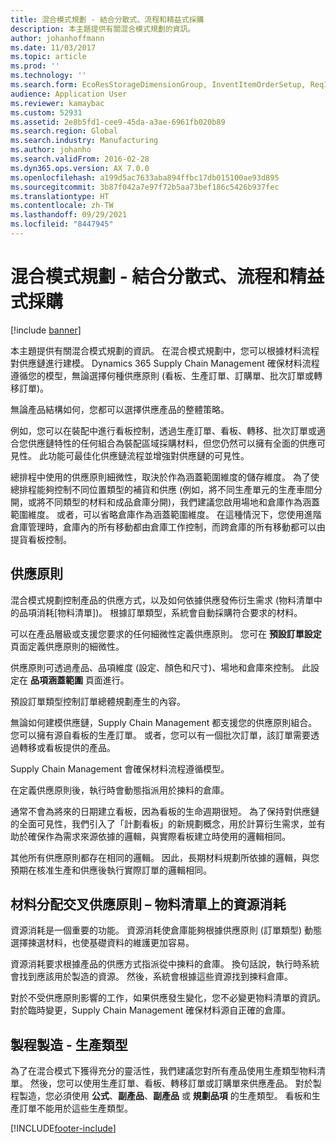 ```yaml
---
title: 混合模式規劃 - 結合分散式、流程和精益式採購
description: 本主題提供有關混合模式規劃的資訊。
author: johanhoffmann
ms.date: 11/03/2017
ms.topic: article
ms.prod: ''
ms.technology: ''
ms.search.form: EcoResStorageDimensionGroup, InventItemOrderSetup, ReqItemTable
audience: Application User
ms.reviewer: kamaybac
ms.custom: 52931
ms.assetid: 2e8b5fd1-cee9-45da-a3ae-6961fb020b89
ms.search.region: Global
ms.search.industry: Manufacturing
ms.author: johanho
ms.search.validFrom: 2016-02-28
ms.dyn365.ops.version: AX 7.0.0
ms.openlocfilehash: a199d5ac7633aba894ffbc17db015100ae93d895
ms.sourcegitcommit: 3b87f042a7e97f72b5aa73bef186c5426b937fec
ms.translationtype: HT
ms.contentlocale: zh-TW
ms.lasthandoff: 09/29/2021
ms.locfileid: "8447945"
---
```

# <a name="mixed-mode-planning---combine-discrete-process-and-lean-sourcing"></a>混合模式規劃 - 結合分散式、流程和精益式採購

[!include [banner](../includes/banner.md)]

本主題提供有關混合模式規劃的資訊。 在混合模式規劃中，您可以根據材料流程對供應鏈進行建模。 Dynamics 365 Supply Chain Management 確保材料流程遵循您的模型，無論選擇何種供應原則 (看板、生產訂單、訂購單、批次訂單或轉移訂單)。 

無論產品結構如何，您都可以選擇供應產品的整體策略。  

例如，您可以在裝配中進行看板控制，透過生產訂單、看板、轉移、批次訂單或適合您供應鏈特性的任何組合為裝配區域採購材料，但您仍然可以擁有全面的供應可見性。 此功能可最佳化供應鏈流程並增強對供應鏈的可見性。  

總排程中使用的供應原則細微性，取決於作為涵蓋範圍維度的儲存維度。 為了使總排程能夠控制不同位置類型的補貨和供應 (例如，將不同生產單元的生產車間分開，或將不同類型的材料和成品倉庫分開)，我們建議您啟用場地和倉庫作為涵蓋範圍維度。 或者，可以省略倉庫作為涵蓋範圍維度。 在這種情況下，您使用進階倉庫管理時，倉庫內的所有移動都由倉庫工作控制，而跨倉庫的所有移動都可以由提貨看板控制。

## <a name="supply-policies"></a>供應原則
混合模式規劃控制產品的供應方式，以及如何依據供應發佈衍生需求 (物料清單中的品項消耗\[物料清單\])。 根據訂單類型，系統會自動採購符合要求的材料。  

可以在產品層級或支援您要求的任何細微性定義供應原則。 您可在 **預設訂單設定** 頁面定義供應原則的細微性。  

供應原則可透過產品、品項維度 (設定、顏色和尺寸)、場地和倉庫來控制。 此設定在 **品項涵蓋範圍** 頁面進行。  

預設訂單類型控制訂單總體規劃產生的內容。  

無論如何建模供應鏈，Supply Chain Management 都支援您的供應原則組合。 您可以擁有源自看板的生產訂單。 或者，您可以有一個批次訂單，該訂單需要透過轉移或看板提供的產品。  

Supply Chain Management 會確保材料流程遵循模型。  

在定義供應原則後，執行時會動態指派用於揀料的倉庫。  

通常不會為將來的日期建立看板，因為看板的生命週期很短。 為了保持對供應鏈的全面可見性，我們引入了「計劃看板」的新規劃概念，用於計算衍生需求，並有助於確保作為需求來源依據的邏輯，與實際看板建立時使用的邏輯相同。  

其他所有供應原則都存在相同的邏輯。 因此，長期材料規劃所依據的邏輯，與您預期在核准生產和供應後執行實際訂單的邏輯相同。

## <a name="materials-allocation-cross-supply-policy--resource-consumption-on-boms"></a>材料分配交叉供應原則 – 物料清單上的資源消耗
資源消耗是一個重要的功能。 資源消耗使倉庫能夠根據供應原則 (訂單類型) 動態選擇揀選材料，也使基礎資料的維護更加容易。  

資源消耗要求根據產品的供應方式指派從中揀料的倉庫。 換句話說，執行時系統會找到應該用於製造的資源。 然後，系統會根據這些資源找到揀料倉庫。  

對於不受供應原則影響的工作，如果供應發生變化，您不必變更物料清單的資訊。 對於臨時變更，Supply Chain Management 確保材料源自正確的倉庫。

## <a name="process-manufacturing--the-production-type"></a>製程製造 - 生產類型
為了在混合模式下獲得充分的靈活性，我們建議您對所有產品使用生產類型物料清單。 然後，您可以使用生產訂單、看板、轉移訂單或訂購單來供應產品。 對於製程製造，您必須使用 **公式**、**副產品**、**副產品** 或 **規劃品項** 的生產類型。 看板和生產訂單不能用於這些生產類型。





[!INCLUDE[footer-include](../../includes/footer-banner.md)]